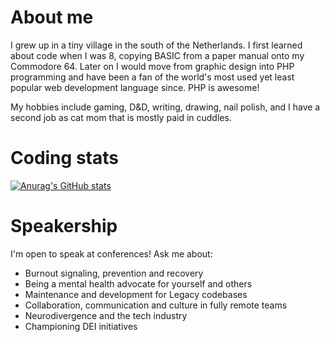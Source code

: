 # About me

I grew up in a tiny village in the south of the Netherlands. I first learned about code when I was 8, copying BASIC from a paper manual onto my Commodore 64. Later on I would move from graphic design into PHP programming and have been a fan of the world's most used yet least popular web development language since. PHP is awesome!

My hobbies include gaming, D&D, writing, drawing, nail polish, and I have a second job as cat mom that is mostly paid in cuddles.

# Coding stats

[![Anurag's GitHub stats](https://github-readme-stats.vercel.app/api?username=anuraghazra)](https://github.com/anuraghazra/github-readme-stats)

# Speakership

I'm open to speak at conferences! Ask me about:

* Burnout signaling, prevention and recovery
* Being a mental health advocate for yourself and others
* Maintenance and development for Legacy codebases
* Collaboration, communication and culture in fully remote teams
* Neurodivergence and the tech industry
* Championing DEI initiatives
